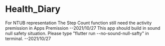 # Health_Diary
For NTUB representation
The Step Count function still need the activity premission in Apps Premission    --2021/10/27
This app should build in sound null safety situation. Please type "flutter run --no-sound-null-safty" in terminal.  --2021/10/27

